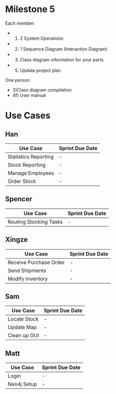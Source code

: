 # Milestone 5

Each member:
* 1) 2 System Operations
* 2) 1 Sequence Diagram (Interaction Diagram)
* 3) Class diagram information for your parts
* 5) Update project plan

One person:
* 3)Class diagram compilation
* 4f) User manual

Use Cases
=========

Han
---
Use Case | Sprint Due Date
---|---
Statistics Reporting | - 
Stock Reporting | - 
Manage Employees | - 
Order Stock | -

Spencer
-------
Use Case | Sprint Due Date
---|---
Routing Stocking Tasks | - 

Xingze
------
Use Case | Sprint Due Date
---|---
Receive Purchase Order | - 
Send Shipments | - 
Modify Inventory | - 

Sam
---
Use Case | Sprint Due Date
---|---
Locate Stock | - 
Update Map | - 
Clean up GUI | - 

Matt
----
Use Case | Sprint Due Date
---|---
Login | - 
Neo4j Setup | - 

